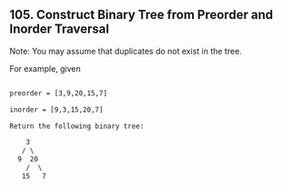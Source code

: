 ## 105. Construct Binary Tree from Preorder and Inorder Traversal
   
Note:
You may assume that duplicates do not exist in the tree.

For example, given


```html

preorder = [3,9,20,15,7]

inorder = [9,3,15,20,7]

Return the following binary tree:

    3
   / \
  9  20
    /  \
   15   7
```

